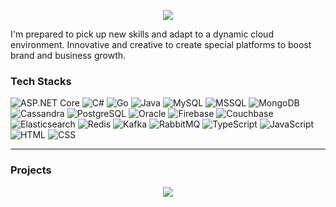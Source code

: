 <p align="center" >  
  <a href="#"> 
      <img src="https://i.hizliresim.com/m5ivfzl.png">
  </a>
</p>

I'm prepared to pick up new skills and adapt 
to a dynamic cloud environment. Innovative 
and creative to create special platforms to 
boost brand and business growth.

### Tech Stacks

![ASP.NET Core](https://img.shields.io/badge/ASP.NET_Core-512BD4?style=flat-square&logo=dotnet&logoColor=white) ![C#](https://img.shields.io/badge/C%23-239120?style=flat-square&logo=c-sharp&logoColor=white) ![Go](https://img.shields.io/badge/Go-00ADD8?style=flat-square&logo=go&logoColor=white) ![Java](https://img.shields.io/badge/Java-007396?style=flat-square&logo=java&logoColor=white) ![MySQL](https://img.shields.io/badge/MySQL-4479A1?style=flat-square&logo=mysql&logoColor=white) ![MSSQL](https://img.shields.io/badge/Microsoft_SQL_Server-CC2927?style=flat-square&logo=microsoft-sql-server&logoColor=white) ![MongoDB](https://img.shields.io/badge/MongoDB-47A248?style=flat-square&logo=mongodb&logoColor=white) ![Cassandra](https://img.shields.io/badge/Apache_Cassandra-1287B1?style=flat-square&logo=apache-cassandra&logoColor=white) ![PostgreSQL](https://img.shields.io/badge/PostgreSQL-336791?style=flat-square&logo=postgresql&logoColor=white) ![Oracle](https://img.shields.io/badge/Oracle-F80000?style=flat-square&logo=oracle&logoColor=white) ![Firebase](https://img.shields.io/badge/Firebase-FFCA28?style=flat-square&logo=firebase&logoColor=black) ![Couchbase](https://img.shields.io/badge/Couchbase-EA2328?style=flat-square&logo=couchbase&logoColor=white) ![Elasticsearch](https://img.shields.io/badge/Elasticsearch-005571?style=flat-square&logo=elasticsearch&logoColor=white) ![Redis](https://img.shields.io/badge/Redis-DC382D?style=flat-square&logo=redis&logoColor=white) ![Kafka](https://img.shields.io/badge/Apache_Kafka-231F20?style=flat-square&logo=apache-kafka&logoColor=white) ![RabbitMQ](https://img.shields.io/badge/RabbitMQ-FF6600?style=flat-square&logo=rabbitmq&logoColor=white) ![TypeScript](https://img.shields.io/badge/TypeScript-3178C6?style=flat-square&logo=typescript&logoColor=white) ![JavaScript](https://img.shields.io/badge/JavaScript-F7DF1E?style=flat-square&logo=javascript&logoColor=black) ![HTML](https://img.shields.io/badge/HTML5-E34F26?style=flat-square&logo=html5&logoColor=white) ![CSS](https://img.shields.io/badge/CSS3-1572B6?style=flat-square&logo=css3&logoColor=white)

<hr/>

### Projects

<p align="center" >  
  <a href="#"> 
      <img src="https://i.hizliresim.com/po9zk0u.png">
  </a>
</p>

